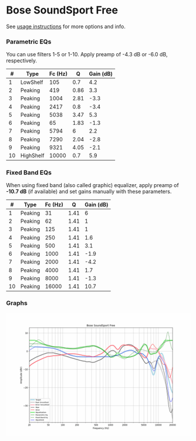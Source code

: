 # Bose SoundSport Free
See [usage instructions](https://github.com/jaakkopasanen/AutoEq#usage) for more options and info.

### Parametric EQs
You can use filters 1-5 or 1-10. Apply preamp of -4.3 dB or -6.0 dB, respectively.

|   # | Type      |   Fc (Hz) |    Q |   Gain (dB) |
|-----|-----------|-----------|------|-------------|
|   1 | LowShelf  |       105 | 0.7  |         4.2 |
|   2 | Peaking   |       419 | 0.86 |         3.3 |
|   3 | Peaking   |      1004 | 2.81 |        -3.3 |
|   4 | Peaking   |      2417 | 0.8  |        -3.4 |
|   5 | Peaking   |      5038 | 3.47 |         5.3 |
|   6 | Peaking   |        65 | 1.83 |        -1.3 |
|   7 | Peaking   |      5794 | 6    |         2.2 |
|   8 | Peaking   |      7290 | 2.04 |        -2.8 |
|   9 | Peaking   |      9321 | 4.05 |        -2.1 |
|  10 | HighShelf |     10000 | 0.7  |         5.9 |

### Fixed Band EQs
When using fixed band (also called graphic) equalizer, apply preamp of **-10.7 dB** (if available) and set gains manually with these parameters.

|   # | Type    |   Fc (Hz) |    Q |   Gain (dB) |
|-----|---------|-----------|------|-------------|
|   1 | Peaking |        31 | 1.41 |         6   |
|   2 | Peaking |        62 | 1.41 |         1   |
|   3 | Peaking |       125 | 1.41 |         1   |
|   4 | Peaking |       250 | 1.41 |         1.6 |
|   5 | Peaking |       500 | 1.41 |         3.1 |
|   6 | Peaking |      1000 | 1.41 |        -1.9 |
|   7 | Peaking |      2000 | 1.41 |        -4.2 |
|   8 | Peaking |      4000 | 1.41 |         1.7 |
|   9 | Peaking |      8000 | 1.41 |        -1.3 |
|  10 | Peaking |     16000 | 1.41 |        10.7 |

### Graphs
![](./Bose%20SoundSport%20Free.png)

